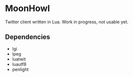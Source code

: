 # MoonHowl

Twitter client written in Lua. Work in progress, not usable yet.

## Dependencies

- lgi
- lpeg
- luatwit
- luautf8
- penlight
